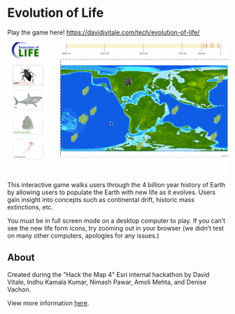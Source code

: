 # Evolution of Life

Play the game here! https://davidjvitale.com/tech/evolution-of-life/

![](./assets/gameplay.gif)

This interactive game walks users through the 4 billion year history of Earth by allowing users to populate the Earth with new life as it evolves. Users gain insight into concepts such as continental drift, historic mass extinctions, etc.

You must be in full screen mode on a desktop computer to play. If you can’t see the new life form icons, try zooming out in your browser (we didn’t test on many other computers, apologies for any issues.)

## About

Created during the "Hack the Map 4" Esri internal hackathon by David Vitale, Indhu Kamala Kumar, Nimash Pawar, Amoli Mehta, and Denise Vachon.

View more information [here](https://devpost.com/software/team-blue-giraffes-placeholder).
